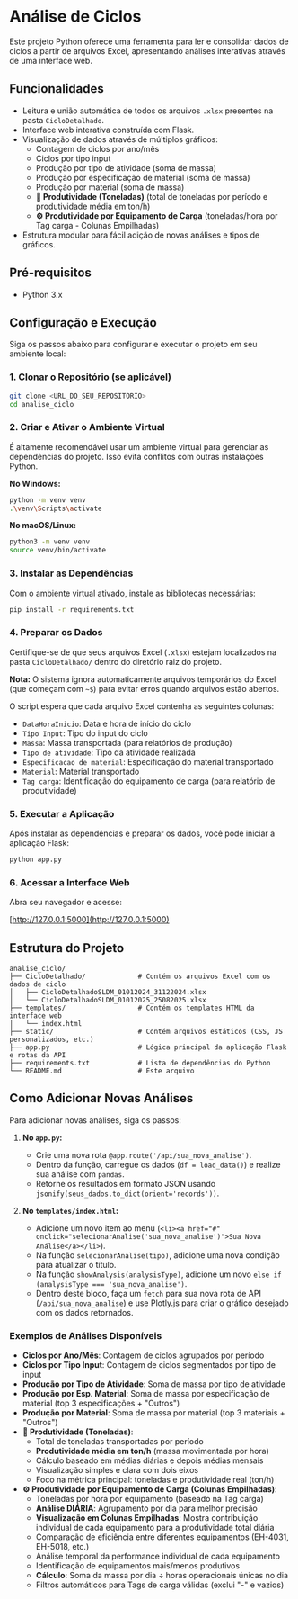 # Análise de Ciclos

Este projeto Python oferece uma ferramenta para ler e consolidar dados de ciclos a partir de arquivos Excel, apresentando análises interativas através de uma interface web.

## Funcionalidades

- Leitura e união automática de todos os arquivos `.xlsx` presentes na pasta `CicloDetalhado`.
- Interface web interativa construída com Flask.
- Visualização de dados através de múltiplos gráficos:
  - Contagem de ciclos por ano/mês
  - Ciclos por tipo input
  - Produção por tipo de atividade (soma de massa)
  - Produção por especificação de material (soma de massa)
  - Produção por material (soma de massa)
  - **🚛 Produtividade (Toneladas)** (total de toneladas por período e produtividade média em ton/h)
  - **⚙️ Produtividade por Equipamento de Carga** (toneladas/hora por Tag carga - Colunas Empilhadas)
- Estrutura modular para fácil adição de novas análises e tipos de gráficos.

## Pré-requisitos

- Python 3.x

## Configuração e Execução

Siga os passos abaixo para configurar e executar o projeto em seu ambiente local:

### 1. Clonar o Repositório (se aplicável)

```bash
git clone <URL_DO_SEU_REPOSITORIO>
cd analise_ciclo
```

### 2. Criar e Ativar o Ambiente Virtual

É altamente recomendável usar um ambiente virtual para gerenciar as dependências do projeto. Isso evita conflitos com outras instalações Python.

**No Windows:**

```bash
python -m venv venv
.\venv\Scripts\activate
```

**No macOS/Linux:**

```bash
python3 -m venv venv
source venv/bin/activate
```

### 3. Instalar as Dependências

Com o ambiente virtual ativado, instale as bibliotecas necessárias:

```bash
pip install -r requirements.txt
```

### 4. Preparar os Dados

Certifique-se de que seus arquivos Excel (`.xlsx`) estejam localizados na pasta `CicloDetalhado/` dentro do diretório raiz do projeto.

**Nota:** O sistema ignora automaticamente arquivos temporários do Excel (que começam com `~$`) para evitar erros quando arquivos estão abertos.

O script espera que cada arquivo Excel contenha as seguintes colunas:

- `DataHoraInicio`: Data e hora de início do ciclo
- `Tipo Input`: Tipo do input do ciclo
- `Massa`: Massa transportada (para relatórios de produção)
- `Tipo de atividade`: Tipo da atividade realizada
- `Especificacao de material`: Especificação do material transportado
- `Material`: Material transportado
- `Tag carga`: Identificação do equipamento de carga (para relatório de produtividade)

### 5. Executar a Aplicação

Após instalar as dependências e preparar os dados, você pode iniciar a aplicação Flask:

```bash
python app.py
```

### 6. Acessar a Interface Web

Abra seu navegador e acesse:

[http://127.0.0.1:5000](http://127.0.0.1:5000)

## Estrutura do Projeto

```
analise_ciclo/
├── CicloDetalhado/             # Contém os arquivos Excel com os dados de ciclo
│   ├── CicloDetalhadoSLDM_01012024_31122024.xlsx
│   └── CicloDetalhadoSLDM_01012025_25082025.xlsx
├── templates/                  # Contém os templates HTML da interface web
│   └── index.html
├── static/                     # Contém arquivos estáticos (CSS, JS personalizados, etc.)
├── app.py                      # Lógica principal da aplicação Flask e rotas da API
├── requirements.txt            # Lista de dependências do Python
└── README.md                   # Este arquivo
```

## Como Adicionar Novas Análises

Para adicionar novas análises, siga os passos:

1.  **No `app.py`:**

    - Crie uma nova rota `@app.route('/api/sua_nova_analise')`.
    - Dentro da função, carregue os dados (`df = load_data()`) e realize sua análise com `pandas`.
    - Retorne os resultados em formato JSON usando `jsonify(seus_dados.to_dict(orient='records'))`.

2.  **No `templates/index.html`:**
    - Adicione um novo item ao menu (`<li><a href="#" onclick="selecionarAnalise('sua_nova_analise')">Sua Nova Análise</a></li>`).
    - Na função `selecionarAnalise(tipo)`, adicione uma nova condição para atualizar o título.
    - Na função `showAnalysis(analysisType)`, adicione um novo `else if (analysisType === 'sua_nova_analise')`.
    - Dentro deste bloco, faça um `fetch` para sua nova rota de API (`/api/sua_nova_analise`) e use Plotly.js para criar o gráfico desejado com os dados retornados.

### Exemplos de Análises Disponíveis

- **Ciclos por Ano/Mês**: Contagem de ciclos agrupados por período
- **Ciclos por Tipo Input**: Contagem de ciclos segmentados por tipo de input
- **Produção por Tipo de Atividade**: Soma de massa por tipo de atividade
- **Produção por Esp. Material**: Soma de massa por especificação de material (top 3 especificações + "Outros")
- **Produção por Material**: Soma de massa por material (top 3 materiais + "Outros")
- **🚛 Produtividade (Toneladas)**:
  - Total de toneladas transportadas por período
  - **Produtividade média em ton/h** (massa movimentada por hora)
  - Cálculo baseado em médias diárias e depois médias mensais
  - Visualização simples e clara com dois eixos
  - Foco na métrica principal: toneladas e produtividade real (ton/h)
- **⚙️ Produtividade por Equipamento de Carga (Colunas Empilhadas)**:
  - Toneladas por hora por equipamento (baseado na Tag carga)
  - **Análise DIÁRIA**: Agrupamento por dia para melhor precisão
  - **Visualização em Colunas Empilhadas**: Mostra contribuição individual de cada equipamento para a produtividade total diária
  - Comparação de eficiência entre diferentes equipamentos (EH-4031, EH-5018, etc.)
  - Análise temporal da performance individual de cada equipamento
  - Identificação de equipamentos mais/menos produtivos
  - **Cálculo**: Soma da massa por dia ÷ horas operacionais únicas no dia
  - Filtros automáticos para Tags de carga válidas (exclui "-" e vazios)
